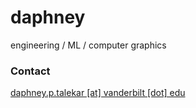 # daphney

engineering / ML / computer graphics

### Contact

[daphney.p.talekar [at] vanderbilt [dot] edu](mailto:daphney.p.talekar@vanderbilt.edu)
